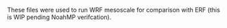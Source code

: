 These files were used to run WRF mesoscale for comparison with ERF (this is WIP
pending NoahMP verifcation).
